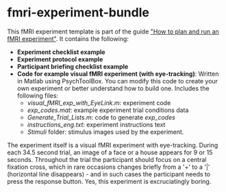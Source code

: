 # fmri-experiment-bundle

This fMRI experiment template is part of the guide ["How to plan and run an fMRI experiment"](https://edden-gerber.github.io/plan_and_run_fmri_exp/). It contains the following: 
* **Experiment checklist example**
* **Experiment protocol example**
* **Participant briefing checklist example**
* **Code for example visual fMRI experiment (with eye-tracking)**: Written in Matlab using PsychToolBox. You can modify this code to create your own experiment or better understand how to build one. Includes the following files:
  * _visual_fMRI_exp_with_EyeLink.m_: experiment code
  * _exp_codes.mat_: example experiment trial conditions data
  * _Generate_Trial_Lists.m_: code to generate _exp_codes_
  * _instructions_eng.txt_: experiment instructions text
  * _Stimuli_ folder: stimulus images used by the experiment.
  

The experiment itself is a visual fMRI experiment with eye-tracking. During each 34.5 second trial, an image of a face or a house appears for 9 or 15 seconds. Throughout the trial the participant should focus on a central fixation cross, which in rare occasions changes briefly from a '+' to a '|' (horizontal line disappears) - and in such cases the participant needs to press the response button. Yes, this experiment is excruciatingly boring. 

